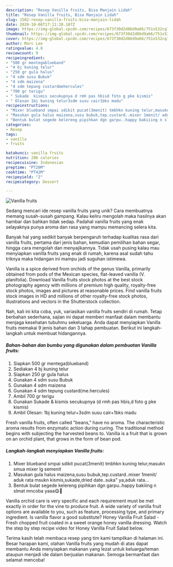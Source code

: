 ```yaml
---
description: "Resep Vanilla fruits, Bisa Manjain Lidah"
title: "Resep Vanilla fruits, Bisa Manjain Lidah"
slug: 1502-resep-vanilla-fruits-bisa-manjain-lidah
date: 2020-10-06T17:11:20.107Z
image: https://img-global.cpcdn.com/recipes/673f30d2d86d9a66/751x532cq70/vanilla-fruits-foto-resep-utama.jpg
thumbnail: https://img-global.cpcdn.com/recipes/673f30d2d86d9a66/751x532cq70/vanilla-fruits-foto-resep-utama.jpg
cover: https://img-global.cpcdn.com/recipes/673f30d2d86d9a66/751x532cq70/vanilla-fruits-foto-resep-utama.jpg
author: Marc Lee
ratingvalue: 4.8
reviewcount: 9
recipeingredient:
- "500 gr mentegablueband"
- "4 bj kuning telur"
- "250 gr gula halus"
- "4 sdm susu Bubuk"
- "4 sdm maizena"
- "4 sdm tepung custardmehercules"
- "700 gr terigu"
- " Sukade  kismis secukupnya d rmh pas hbisd foto g pke kismis"
- " Olesan 1bj kuning telur3sdm susu cair1bks madu"
recipeinstructions:
- "Mixer blueband smpai sdikit pucat(3menit) tmbhkn kuning telur,masukn smua mixer lg semenit"
- "Masukan gula halus maizena,susu bubuk,tep.custard..mixer 1menit/ aduk rata msukn kismis,sukade,dried date..suka&#34; ya,aduk rata..."
- "Bentuk bulat segede kelereng pipihkan dgn garpu..happy bakiiing n slmat mncoba yaaa😋🙏"
categories:
- Resep
tags:
- vanilla
- fruits

katakunci: vanilla fruits 
nutrition: 286 calories
recipecuisine: Indonesian
preptime: "PT20M"
cooktime: "PT42M"
recipeyield: "2"
recipecategory: Dessert

---
```



![Vanilla fruits](https://img-global.cpcdn.com/recipes/673f30d2d86d9a66/751x532cq70/vanilla-fruits-foto-resep-utama.jpg)

Sedang mencari ide resep vanilla fruits yang unik? Cara membuatnya memang susah-susah gampang. Kalau keliru mengolah maka hasilnya akan hambar dan bahkan tidak sedap. Padahal vanilla fruits yang enak selayaknya punya aroma dan rasa yang mampu memancing selera kita.

Banyak hal yang sedikit banyak berpengaruh terhadap kualitas rasa dari vanilla fruits, pertama dari jenis bahan, kemudian pemilihan bahan segar, hingga cara mengolah dan menyajikannya. Tidak usah pusing kalau mau menyiapkan vanilla fruits yang enak di rumah, karena asal sudah tahu triknya maka hidangan ini mampu jadi suguhan istimewa.

Vanilla is a spice derived from orchids of the genus Vanilla, primarily obtained from pods of the Mexican species, flat-leaved vanilla (V. planifolia). Download Vanilla fruits stock photos at the best stock photography agency with millions of premium high quality, royalty-free stock photos, images and pictures at reasonable prices. Find vanilla fruits stock images in HD and millions of other royalty-free stock photos, illustrations and vectors in the Shutterstock collection.


Nah, kali ini kita coba, yuk, variasikan vanilla fruits sendiri di rumah. Tetap berbahan sederhana, sajian ini dapat memberi manfaat dalam membantu menjaga kesehatan tubuhmu sekeluarga. Anda dapat menyiapkan Vanilla fruits memakai 9 jenis bahan dan 3 tahap pembuatan. Berikut ini langkah-langkah untuk membuat hidangannya.

<!--inarticleads1-->

##### Bahan-bahan dan bumbu yang digunakan dalam pembuatan Vanilla fruits:

1. Siapkan 500 gr mentega(blueband)
1. Sediakan 4 bj kuning telur
1. Siapkan 250 gr gula halus
1. Gunakan 4 sdm susu Bubuk
1. Gunakan 4 sdm maizena
1. Gunakan 4 sdm tepung custard(me.hercules)
1. Ambil 700 gr terigu
1. Gunakan  Sukade &amp; kismis secukupnya (d rmh pas hbis,d foto g pke kismis)
1. Ambil  Olesan: 1bj kuning telur+3sdm susu cair+1bks madu


Fresh vanilla fruits, often called &#34;beans,&#34; have no aroma. The characteristic aroma results from enzymatic action during curing. The traditional method begins with subjecting the harvested beans to. Vanilla is a fruit that is grown on an orchid plant, that grows in the form of bean pod. 

<!--inarticleads2-->

##### Langkah-langkah menyiapkan Vanilla fruits:

1. Mixer blueband smpai sdikit pucat(3menit) tmbhkn kuning telur,masukn smua mixer lg semenit
1. Masukan gula halus maizena,susu bubuk,tep.custard..mixer 1menit/ aduk rata msukn kismis,sukade,dried date..suka&#34; ya,aduk rata...
1. Bentuk bulat segede kelereng pipihkan dgn garpu..happy bakiiing n slmat mncoba yaaa😋🙏


Vanilla orchid care is very specific and each requirement must be met exactly in order for the vine to produce fruit. A wide variety of vanilla fruit options are available to you, such as feature, processing type, and primary ingredient. Is vanilla flavor a good substitute? Honey Vanilla Fruit Salad - Fresh chopped fruit coated in a sweet orange honey vanilla dressing. Watch the step by step recipe video for Honey Vanilla Fruit Salad below. 

Terima kasih telah membaca resep yang tim kami tampilkan di halaman ini. Besar harapan kami, olahan Vanilla fruits yang mudah di atas dapat membantu Anda menyiapkan makanan yang lezat untuk keluarga/teman ataupun menjadi ide dalam berjualan makanan. Semoga bermanfaat dan selamat mencoba!
